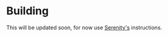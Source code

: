 # Building
This will be updated soon, for now use [Serenity's](https://github.com/SerenityOS/serenity/blob/master/Documentation/BuildInstructions.md) instructions.